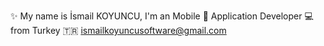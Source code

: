 ✨ My name is İsmail KOYUNCU, I'm an Mobile 📱 Application Developer 💻 from Turkey 🇹🇷
ismailkoyuncusoftware@gmail.com

<!---
ismailkoyuncu/ismailkoyuncu is a ✨ special ✨ repository because its `README.md` (this file) appears on your GitHub profile.
You can click the Preview link to take a look at your changes.
--->
